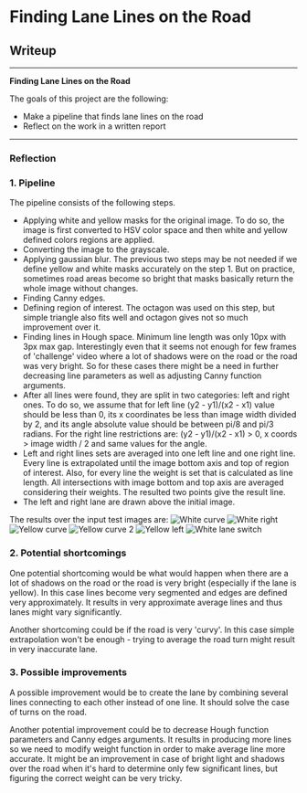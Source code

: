 # **Finding Lane Lines on the Road**

## Writeup

---

**Finding Lane Lines on the Road**

The goals of this project are the following:
* Make a pipeline that finds lane lines on the road
* Reflect on the work in a written report


[//]: # (Image References)

[image1]: ./test_images_output/solidWhiteCurve.jpg "White curve"
[image2]: ./test_images_output/solidWhiteRight.jpg "White right"
[image3]: ./test_images_output/solidYellowCurve.jpg "Yellow curve"
[image4]: ./test_images_output/solidYellowCurve2.jpg "Yellow curve 2"
[image5]: ./test_images_output/solidYellowLeft.jpg "Yellow left"
[image6]: ./test_images_output/whiteCarLaneSwitch.jpg "White lane switch"

---

### Reflection

### 1. Pipeline

The pipeline consists of the following steps.

* Applying white and yellow masks for the original image. To do so, the image is first converted to HSV color space and then white and yellow defined colors regions are applied.
* Converting the image to the grayscale.
* Applying gaussian blur.
The previous two steps may be not needed if we define yellow and white masks accurately on the step 1. But on practice, sometimes road areas become so bright that masks basically return the whole image without changes.
* Finding Canny edges.
* Defining region of interest. The octagon was used on this step, but simple triangle also fits well and octagon gives not so much improvement over it.
* Finding lines in Hough space. Minimum line length was only 10px with 3px max gap. Interestingly even that it seems not enough for few frames of 'challenge' video where a lot of shadows were on the road or the road was very bright. So for these cases there might be a need in further decreasing line parameters as well as adjusting Canny function arguments.
* After all lines were found, they are split in two categories: left and right ones. To do so, we assume that for left line (y2 - y1)/(x2 - x1) value should be less than 0, its x coordinates be less than image width divided by 2, and its angle absolute value should be between pi/8 and pi/3 radians. For the right line restrictions are: (y2 - y1)/(x2 - x1) > 0, x coords > image width / 2 and same values for the angle.
* Left and right lines sets are averaged into one left line and one right line. Every line is extrapolated until the image bottom axis and top of region of interest. Also, for every line the weight is set that is calculated as line length. All intersections with image bottom and top axis are averaged considering their weights. The resulted two points give the result line.
* The left and right lane are drawn above the initial image.

The results over the input test images are:
![][image1]
![][image2]
![][image3]
![][image4]
![][image5]
![][image6]


### 2. Potential shortcomings

One potential shortcoming would be what would happen when there are a lot of shadows on the road or the road is very bright (especially if the lane is yellow). In this case lines become very segmented and edges are defined very approximately. It results in very approximate average lines and thus lanes might vary significantly.

Another shortcoming could be if the road is very 'curvy'. In this case simple extrapolation won't be enough - trying to average the road turn might result in very inaccurate lane.


### 3. Possible improvements

A possible improvement would be to create the lane by combining several lines connecting to each other instead of one line. It should solve the case of turns on the road.

Another potential improvement could be to decrease Hough function parameters and Canny edges arguments. It results in producing more lines so we need to modify weight function in order to make average line more accurate. It might be an improvement in case of bright light and shadows over the road when it's hard to determine only few significant lines, but figuring the correct weight can be very tricky.
